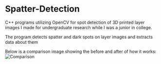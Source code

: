 # Spatter-Detection
C++ programs utilizing OpenCV for spot detection of 3D printed layer images I made for undergraduate research while I was a junior in college.

The program detects spatter and dark spots on layer images and extracts data about them

Below is a comparison image showing the before and after of how it works:
![Comparison](https://user-images.githubusercontent.com/98552891/182986436-77c2ce68-3acc-404e-a6ee-0caf5f2901c8.png)
